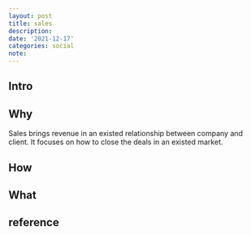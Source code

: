 ```yaml
---
layout: post
title: sales
description:
date: '2021-12-17'
categories: social
note:
---
```


## Intro

## Why

Sales brings revenue in an existed relationship between company and client. It focuses on how to close the deals in an existed market.

## How

## What

## reference
